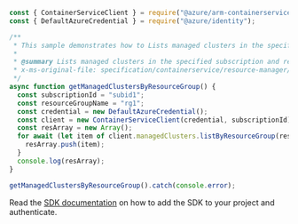 ```javascript
const { ContainerServiceClient } = require("@azure/arm-containerservice");
const { DefaultAzureCredential } = require("@azure/identity");

/**
 * This sample demonstrates how to Lists managed clusters in the specified subscription and resource group.
 *
 * @summary Lists managed clusters in the specified subscription and resource group.
 * x-ms-original-file: specification/containerservice/resource-manager/Microsoft.ContainerService/stable/2022-03-01/examples/ManagedClustersListByResourceGroup.json
 */
async function getManagedClustersByResourceGroup() {
  const subscriptionId = "subid1";
  const resourceGroupName = "rg1";
  const credential = new DefaultAzureCredential();
  const client = new ContainerServiceClient(credential, subscriptionId);
  const resArray = new Array();
  for await (let item of client.managedClusters.listByResourceGroup(resourceGroupName)) {
    resArray.push(item);
  }
  console.log(resArray);
}

getManagedClustersByResourceGroup().catch(console.error);
```

Read the [SDK documentation](https://github.com/Azure/azure-sdk-for-js/blob/%40azure%2Farm-containerservice_16.1.0-beta.2/sdk/containerservice/arm-containerservice/README.md) on how to add the SDK to your project and authenticate.
